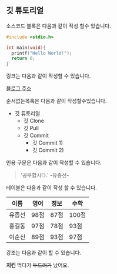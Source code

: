 ## 깃 튜토리얼

소스코드 블록은 다음과 같이 작성 할수 있습니다.

```c
#include <stdio.h>

int main(void){
  printf("Hello World!");
  return 0;
}
```

링크는 다음과 같이 작성할 수 있습니다.

[블로그 주소](https://blog.naver.com/whdtjs3397)

순서없는목록은 다음과 같이 작성할수있습니다.
* 깃 튜토리얼
  * 깃 Clone
  * 깃 Pull
  * 깃 Commit
    * 깃 Commit 1)
    * 깃 Commit 2)

인용 구문은 다음과 같이 작성할 수 있습니다.

> '공부합시다.' -유종선-

테이블은 다음과 같이 작성 할 수 있습니다.

이름|영어|정보|수학
---|---|---|---|
유종선|98점|87점|100점|
홍길동|97점|78점|93점|
이순신|89점|93점|97점|

강조는 다음과 같이 할 수 있습니다.

**치킨** 먹다가 ~~두드러기~~ 났어요. 

